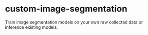 # custom-image-segmentation
Train image segmentation models on your own raw collected data or inference existing models.

